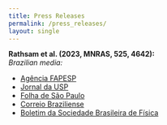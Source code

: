 ```yaml
---
title: Press Releases
permalink: /press_releases/
layout: single
---
```


**Rathsam et al. (2023, MNRAS, 525, 4642):**  
*Brazilian media:*  
- [Agência FAPESP](https://agencia.fapesp.br/astronomos-estudam-quimica-estelar-em-busca-de-exoplanetas/50191)
- [Jornal da USP](https://jornal.usp.br/ciencias/astronomos-estudam-quimica-das-estrelas-em-busca-de-planetas-fora-do-sistema-solar/)
- [Folha de São Paulo](https://www1.folha.uol.com.br/blogs/mensageiro-sideral/2023/11/estudo-brasileiro-aponta-onde-procurar-sistemas-similares-ao-solar.shtml)
- [Correio Braziliense](https://www.correiobraziliense.com.br/ciencia-e-saude/2023/11/6652901-pesquisa-da-usp-da-novas-pistas-sobre-exoplanetas.html)
- [Boletim da Sociedade Brasileira de Física](https://www.sbfisica.org.br/v1/boletim/2023_040.html)
